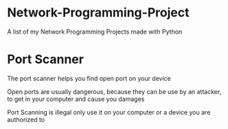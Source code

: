 # Network-Programming-Project
A list of my Network Programming Projects made with Python

<h1><b>Port Scanner</b></h1>

<p> The port scanner helps you find open port on your device</p>
<p> Open ports are usually dangerous, because they can be use by an attacker, to get in your computer and cause you damages</p>
<p> Port Scanning is illegal only use it on your computer or a device you are authorized to</p>
